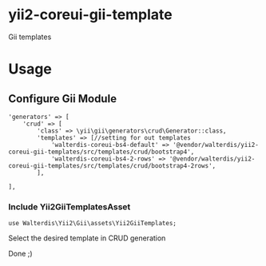 # yii2-coreui-gii-template
Gii templates

# Usage

## Configure Gii Module
```
'generators' => [
    'crud' => [
        'class' => \yii\gii\generators\crud\Generator::class,
        'templates' => [//setting for out templates
            'walterdis-coreui-bs4-default' => '@vendor/walterdis/yii2-coreui-gii-templates/src/templates/crud/bootstrap4',
            'walterdis-coreui-bs4-2-rows' => '@vendor/walterdis/yii2-coreui-gii-templates/src/templates/crud/bootstrap4-2rows',
        ],
    
],
```

### Include Yii2GiiTemplatesAsset
```
use Walterdis\Yii2\Gii\assets\Yii2GiiTemplates;
```

Select the desired template in CRUD generation

Done ;)
